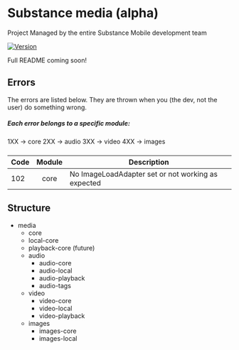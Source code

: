 # Substance media (alpha)
Project Managed by the entire Substance Mobile development team

[![Version](https://jitpack.io/v/SubstanceMobile/media.svg)](https://jitpack.io/#SubstanceMobile/media)

Full README coming soon!

## Errors
The errors are listed below. They are thrown when you (the dev, not the user) do something wrong.

##### Each error belongs to a specific module:
1XX -> core
2XX -> audio
3XX -> video
4XX -> images

##### 

| Code 	| Module     	| Description                                        	|
|------	|:-------------:|----------------------------------------------------	|
| 102  	| core       	| No ImageLoadAdapter set or not working as expected 	|

## Structure
* media
    * core
    * local-core
    * playback-core (future)
    * audio
       * audio-core
       * audio-local
       * audio-playback
       * audio-tags
    * video
       * video-core
       * video-local
       * video-playback
    * images
       * images-core
       * images-local
